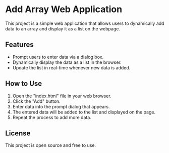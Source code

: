 # Add Array Web Application
This project is a simple web application that allows users to dynamically add data to an array and display it as a list on the webpage.

## Features
- Prompt users to enter data via a dialog box.
- Dynamically display the data as a list in the browser.
- Update the list in real-time whenever new data is added.

## How to Use
1. Open the "index.html" file in your web browser.
2. Click the "Add" button.
3. Enter data into the prompt dialog that appears.
4. The entered data will be added to the list and displayed on the page.
5. Repeat the process to add more data.

## License
This project is open source and free to use.